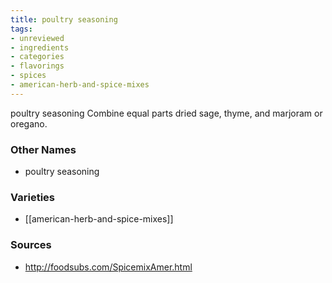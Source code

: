 ```yaml
---
title: poultry seasoning
tags:
- unreviewed
- ingredients
- categories
- flavorings
- spices
- american-herb-and-spice-mixes
---
```

poultry seasoning Combine equal parts dried sage, thyme, and marjoram or oregano.

### Other Names

* poultry seasoning

### Varieties

* [[american-herb-and-spice-mixes]]

### Sources
* http://foodsubs.com/SpicemixAmer.html
